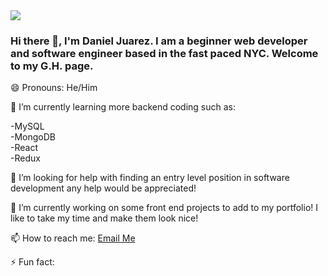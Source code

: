 <img src="https://static5.depositphotos.com/1027309/527/v/950/depositphotos_5272778-stock-illustration-skyline-new-york.jpg"/>

### Hi there 👋, I'm Daniel Juarez. I am a beginner web developer and software engineer based in the fast paced NYC. Welcome to my G.H. page.<br>
😄 Pronouns: He/Him

🌱 I’m currently learning more backend coding such as:

-MySQL<br>
-MongoDB<br>
-React<br>
-Redux<br>

🤔 I’m looking for help with finding an entry level position in software development any help would be appreciated!

🔭 I’m currently working on some front end projects to add to my portfolio! I like to take my time and make them look nice!<br>

📫 How to reach me: [Email Me](mailto:dtjuarez26@gmail.com) <br>

⚡ Fun fact: 
<!--
**Danno26/Danno26** is a ✨ _special_ ✨ repository because its `README.md` (this file) appears on your GitHub profile.

Here are some ideas to get you started:

-  ...
-  ...
- 👯 I’m looking to collaborate on ...
- 
- 💬 Ask me about ...
-  ...
- 
-  ...
-->
